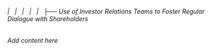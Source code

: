 ###### |   |   |   |   |   ├── Use of Investor Relations Teams to Foster Regular Dialogue with Shareholders

*Add content here*